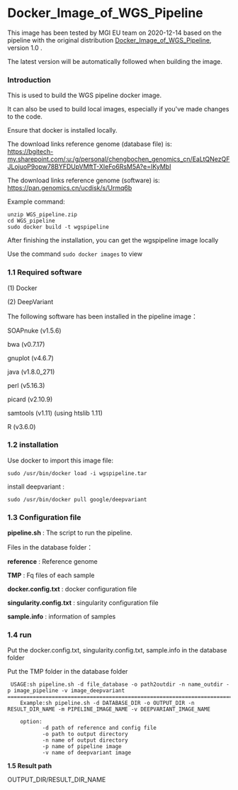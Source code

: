 # Docker_Image_of_WGS_Pipeline

This image has been tested by MGI EU team on 2020-12-14 based on the pipeline with the original distribution [Docker_Image_of_WGS_Pipeline](https://github.com/MGI-EU/Docker_Image_of_WGS_Pipeline), version 1.0 .

The latest version will be automatically followed when building the image.

### Introduction

This is used to build the WGS pipeline docker image.  

It can also be used to build local images, especially if you've made changes to the code.  

Ensure that docker is installed locally.

The download links reference genome (database file) is:  
https://bgitech-my.sharepoint.com/:u:/g/personal/chengbochen_genomics_cn/EaLtQNezQFJLojuoP9opw78BYFDUpVMftT-XIeFo6RsM5A?e=IKyMbI

The download links reference genome (software) is: https://pan.genomics.cn/ucdisk/s/Urmq6b



Example command:
```
unzip WGS_pipeline.zip
cd WGS_pipeline
sudo docker build -t wgspipeline
```

After finishing the installation, you can get the wgspipeline image locally

Use the command ```sudo docker images``` to view

### 1.1 Required software

(1) Docker

(2) DeepVariant


The following software has been installed in the pipeline image：

SOAPnuke (v1.5.6)

bwa (v0.7.17)

gnuplot (v4.6.7)

java (v1.8.0_271)

perl (v5.16.3)

picard (v2.10.9)

samtools (v1.11) (using htslib 1.11)

R (v3.6.0)

### 1.2 installation

Use docker to import this image file:

```sudo /usr/bin/docker load -i wgspipeline.tar```

install deepvariant :

```sudo /usr/bin/docker pull google/deepvariant```


### 1.3 Configuration file


**pipeline.sh** : The script to run the pipeline.

Files in the database folder：

**reference** : Reference genome

**TMP** : Fq files of each sample

**docker.config.txt** : docker configuration file

**singularity.config.txt** : singularity configuration file

**sample.info** : information of samples


### 1.4 run

Put the docker.config.txt, singularity.config.txt, sample.info in the database folder

Put the TMP folder in the database folder

```shell
 USAGE:sh pipeline.sh -d file_database -o path2outdir -n name_outdir -p image_pipeline -v image_deepvariant
==================================================================================================
    Example:sh pipeline.sh -d DATABASE_DIR -o OUTPUT_DIR -n RESULT_DIR_NAME -m PIPELINE_IMAGE_NAME -v DEEPVARIANT_IMAGE_NAME

    option:
           -d path of reference and config file
           -o path to output directory
           -n name of output directory
           -p name of pipeline image
           -v name of deepvariant image
```

**1.5 Result path**

OUTPUT_DIR/RESULT_DIR_NAME
